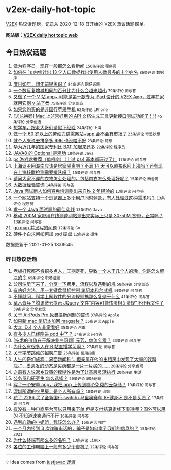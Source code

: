 # v2ex-daily-hot-topic

[V2EX](https://www.v2ex.com/) 热议话题榜，记录从 2020-12-18 日开始的 V2EX 热议话题榜单。

**网站版：[V2EX daily hot topic web](https://realleonardo.github.io/v2ex-daily-hot-topic-web/)**

## 今日热议话题

<!-- TODAY BEGIN -->

1. [做为程序员，现在一般都怎么看新闻](https://www.v2ex.com/t/748028) `156条评论` `程序员`
1. [如何在 1s 内统计出 13 亿人口数据找出使用人数最多的十个姓名](https://www.v2ex.com/t/748059) `86条评论` `数据库`
1. [度日如年，想年前提离职了](https://www.v2ex.com/t/748016) `84条评论` `职场话题`
1. [一个数反复增减相同的百分比为什么会越来越小](https://www.v2ex.com/t/748021) `79条评论` `问与答`
1. [又做了一个 V 站 app~ 可能是第一款专为 iPad 设计的 V2EX App，过年在家就用它刷 v 站了😎](https://www.v2ex.com/t/748037) `75条评论` `分享创造`
1. [如果您购买的是非国行苹果手机](https://www.v2ex.com/t/748129) `62条评论` `iPhone`
1. [[送兑换码] Mac 上非常好用的 API 文档生成工具更新接口测试功能了 ! ! !](https://www.v2ex.com/t/748203) `45条评论` `分享创造`
1. [想学车，跟老大哥们请假下经验](https://www.v2ex.com/t/748190) `24条评论` `上海`
1. [做一个 60 岁以上的劳动力供需网站+app 会不会有市场？](https://www.v2ex.com/t/748206) `23条评论` `奇思妙想`
1. [就个人来说去拼多多 996 也没啥不好](https://www.v2ex.com/t/748131) `23条评论` `随想`
1. [华为近几年的国家专利比 BAT 加起来还多](https://www.v2ex.com/t/748113) `22条评论` `程序员`
1. [JAVA8 的 Optional 是鸡肋](https://www.v2ex.com/t/748167) `18条评论` `Java`
1. [pc 游戏求推荐（单机向）（上过 ps4 基本都玩过了）](https://www.v2ex.com/t/748083) `17条评论` `问与答`
1. [上海返乡回湖南应该是居家隔离吧？不满 14 天可以直接返回上海吗？还有现在上海核酸检测需要排队吗？](https://www.v2ex.com/t/748055) `15条评论` `问与答`
1. [请问大家不穿的衣物怎么处理的，包括内衣怎么处理好呢？](https://www.v2ex.com/t/748014) `15条评论` `断舍离`
1. [大数据经验咨询](https://www.v2ex.com/t/748109) `14条评论` `问与答`
1. [Java 面试新人如何避免培训刚出来自称 2 年经验的](https://www.v2ex.com/t/748164) `13条评论` `问与答`
1. [一个网站支持一个浏览器上多个用户同时登录，有人处理过这种需求吗？](https://www.v2ex.com/t/748134) `13条评论` `程序员`
1. [求一个 Java 面试题的最佳实践](https://www.v2ex.com/t/748114) `13条评论` `Java`
1. [移动 200M 宽带用在线测速网站测出来实际上只是 30-50M 宽带，正常吗？](https://www.v2ex.com/t/748066) `13条评论` `问与答`
1. [go map 并发写的问题](https://www.v2ex.com/t/748150) `12条评论` `Go`
1. [硬件小白求问如何加 ssd 硬盘](https://www.v2ex.com/t/748128) `12条评论` `硬件`

数据更新于 2021-01-25 18:09:45

<!-- TODAY END -->

### 昨日热议话题

<!-- YESTERDAY BEGIN -->

1. [老板打死都不肯招多点人，工期定死，导致一个人干几个人的活，你是怎么解决的？](https://www.v2ex.com/t/747824) `65条评论` `职场话题`
1. [公司注册下来了，分享一下费用、流程以及遇到的坑](https://www.v2ex.com/t/747843) `58条评论` `分享创造`
1. [有啥好方法，用一套键盘鼠标控制 笔记本和台式机](https://www.v2ex.com/t/747842) `44条评论` `问与答`
1. [不懂就问，科学上网软件的分流规则搞那么复杂干什么](https://www.v2ex.com/t/747883) `41条评论` `问与答`
1. [草木皆兵？腾讯微云提示 JQuery 文件“内容可能违法相关法规”不还我文件了](https://www.v2ex.com/t/747875) `39条评论` `分享发现`
1. [关于 AirPods Pro 免费换新问题的咨询](https://www.v2ex.com/t/747887) `37条评论` `Apple`
1. [如果新 mac 笔记本加回 magsafe？](https://www.v2ex.com/t/747820) `35条评论` `Apple`
1. [大众 ID.4,个人非常看好](https://www.v2ex.com/t/747823) `35条评论` `汽车`
1. [有多少人已经陷进 pdd 中了？](https://www.v2ex.com/t/747923) `34条评论` `问与答`
1. [[技术的价值在于解决业务问题] 元芳，你怎么看？](https://www.v2ex.com/t/747800) `33条评论` `问与答`
1. [为什么有很多人在 B 站直播学习啊？](https://www.v2ex.com/t/747953) `27条评论` `问与答`
1. [关于字节跳动的招聘广告](https://www.v2ex.com/t/747825) `26条评论` `使用指南`
1. [人生的奇幻旅程：界面新闻称“...但亲属在他的出租房中发现了大量的饮料瓶。”，墨茶发的动态是买药都是一片一片买的......](https://www.v2ex.com/t/747974) `20条评论` `分享发现`
1. [之前有人说返乡政策的模糊性是为了让基层灵活执行](https://www.v2ex.com/t/747971) `20条评论` `生活`
1. [公务员和研究生 怎么选择？](https://www.v2ex.com/t/747963) `20条评论` `职场话题`
1. [写了一个安卓 app，我把 app 上传到哪个免费的云存储？](https://www.v2ex.com/t/747929) `19条评论` `问与答`
1. [深圳所谓的农民房，是个人所有吗？](https://www.v2ex.com/t/747905) `18条评论` `深圳`
1. [花了 2286 买了全新国行 switch+马里奥赛车 8+健身环 是不是买贵了](https://www.v2ex.com/t/747831) `17条评论` `问与答`
1. [有没有一种电商平台可以只用来下单 但是支付结算走线下渠道呢？国外可以用的 不知道速卖通行不行](https://www.v2ex.com/t/747975) `16条评论` `问与答`
1. [遇到心动的小姐姐，我该怎么办？](https://www.v2ex.com/t/747909) `16条评论` `推广`
1. [一个月内接到 3 次诈骗电话的，骗子是如何拿到我们的信息的？](https://www.v2ex.com/t/747878) `15条评论` `2021`
1. [为什么终端有那么多的名称？](https://www.v2ex.com/t/747815) `13条评论` `Linux`
1. [各位的工作电脑上一般有多少个虚机？](https://www.v2ex.com/t/747978) `12条评论` `问与答`

<!-- YESTERDAY END -->

---

💡 Idea comes from [justjavac 迷渡](https://github.com/justjavac/)
